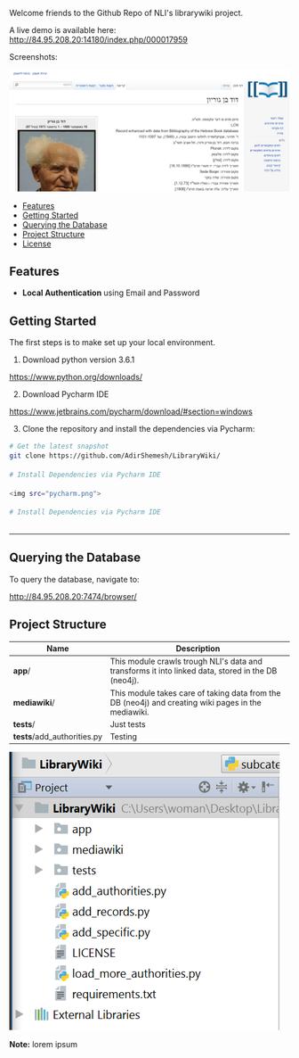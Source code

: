 Welcome friends to the Github Repo of NLI's librarywiki project.

A live demo is available here: http://84.95.208.20:14180/index.php/000017959

Screenshots:

<img src="ben-gurion.PNG">


- [Features](#features)
- [Getting Started](#getting-started)
- [Querying the Database](#querying-the-database)
- [Project Structure](#project-structure) 
- [License](#license)




Features
--------


- **Local Authentication** using Email and Password


Getting Started
---------------

The first steps is to make set up your local environment.

1) Download python version 3.6.1

https://www.python.org/downloads/

2) Download Pycharm IDE

https://www.jetbrains.com/pycharm/download/#section=windows

3) Clone the repository and install the dependencies via Pycharm:

```bash
# Get the latest snapshot
git clone https://github.com/AdirShemesh/LibraryWiki/

# Install Dependencies via Pycharm IDE

<img src="pycharm.png">

# Install Dependencies via Pycharm IDE



```


<hr>

Querying the Database
---------------

To query the database, navigate to:

http://84.95.208.20:7474/browser/




Project Structure
-----------------

| Name                               | Description                                                  |
| ---------------------------------- | ------------------------------------------------------------ |
| **app**/                           | This module crawls trough NLI's data and transforms it into linked data, stored in the DB (neo4j).                                                                                         |
| **mediawiki**/                     | This module takes care of taking data from the DB (neo4j) and creating wiki pages in the mediawiki.                                                                                      |
| **tests**/                         | Just tests                                                   |
| **tests**/add_authorities.py       | Testing                                                      |


<img src="LibraryWiki-files.PNG">


**Note:** lorem ipsum



